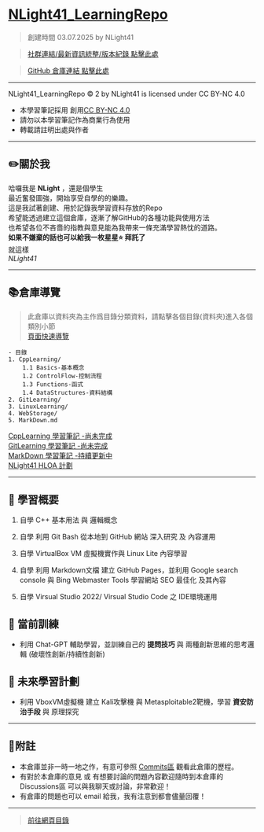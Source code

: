 # [NLight41_LearningRepo](https://nlight41.github.io/NLight41_LearningRepo/)  
> 創建時間 03.07.2025 by NLight41  
  
> [社群連結/最新資訊統整/版本紀錄 點擊此處](https://nlight41.github.io/NLight41_LearningRepo/WebStorage/Update)  
  
> [GitHub 倉庫連結 點擊此處](https://github.com/NLight41/NLight41_LearningRepo)  
  
---  
  
NLight41_LearningRepo © 2 by NLight41 is licensed under CC BY-NC 4.0  
- 本學習筆記採用 創用[CC BY-NC 4.0](https://creativecommons.org/licenses/by-nc/4.0)  
- 請勿以本學習筆記作為商業行為使用  
- 轉載請註明出處與作者  
  
---
## ✏️關於我
  
哈囉我是 **NLight** ，還是個學生  
最近奮發圖強，開始享受自學的的樂趣。  
這是我試著創建、用於記錄我學習資料存放的Repo  
希望能透過建立這個倉庫，逐漸了解GitHub的各種功能與使用方法  
也希望各位不吝嗇的指教與意見能為我帶來一條充滿學習熱忱的道路。  
**如果不嫌棄的話也可以給我一枚星星⭐️ 拜託了**  
就這樣  
*NLight41*  
  
---
## 📚倉庫導覽  
> 此倉庫以資料夾為主作爲目錄分類資料，請點擊各個目錄(資料夾)進入各個類別小節  
> [頁面快速導覽](https://nlight41.github.io/NLight41_LearningRepo/WebStorage/)
  
	- 目錄
	1. CppLearning/ 
		1.1 Basics-基本概念
		1.2 ControlFlow-控制流程
		1.3 Functions-函式
		1.4 DataStructures-資料結構
	2. GitLearning/  
	3. LinuxLearning/  
	4. WebStorage/  
	5. MarkDown.md  
	
[CppLearning 學習筆記 -尚未完成](https://nlight41.github.io/NLight41_LearningRepo/CppLearning/)  
[GitLearning 學習筆記 -尚未完成](https://nlight41.github.io/NLight41_LearningRepo/GitLearning/)  
[MarkDown 學習筆記 -持續更新中](https://nlight41.github.io/NLight41_LearningRepo/MarkDown)  
[NLight41 HLOA 計劃](https://nlight41.github.io/NLight41_LearningRepo/NLight41_CodeProject/NLight41_HLOA_Project/)

---
## 📌 學習概要  
  
1. 自學 C++ 基本用法 與 邏輯概念  
  
2. 自學 利用 Git Bash 從本地到 GitHub 網站 深入研究 及 內容運用  
  
3. 自學 VirtualBox VM 虛擬機實作與 Linux Lite 內容學習  
  
4. 自學 利用 Markdown文檔 建立 GitHub Pages，並利用 Google search console 與 Bing Webmaster Tools 學習網站 SEO 最佳化 及其內容  
  
5. 自學 Virsual Studio 2022/ Virsual Studio Code 之 IDE環境運用
  
## 📌 當前訓練  
  
- 利用 Chat-GPT 輔助學習，並訓練自己的 **提問技巧** 與 兩種創新思維的思考邏輯 (破壞性創新/持續性創新)  
  
## 📌 未來學習計劃  
  
- 利用 VboxVM虛擬機 建立 Kali攻擊機 與 Metasploitable2靶機，學習 **資安防治手段** 與 原理探究  
  
---
  
## 📝附註  
  
- 本倉庫並非一時一地之作，有意可參照 [Commits區](https://github.com/NLight41/NLight41_LearningRepo/commits/main) 觀看此倉庫的歷程。  
- 有對於本倉庫的意見 或 有想要討論的問題內容歡迎隨時到本倉庫的 Discussions區 可以與我聊天或討論，非常歡迎！  
- 有倉庫的問題也可以 email 給我，我有注意到都會儘量回覆！
  
---
> [前往網頁目錄](https://nlight41.github.io/NLight41_LearningRepo/WebStorage/)  


